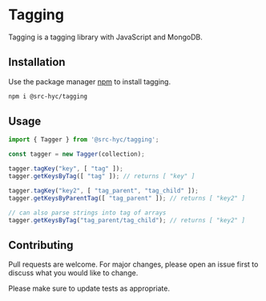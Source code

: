 # Tagging

Tagging is a tagging library with JavaScript and MongoDB.

## Installation

Use the package manager [npm](https://www.npmjs.com) to install tagging.

```bash
npm i @src-hyc/tagging
```

## Usage

```javascript
import { Tagger } from '@src-hyc/tagging';

const tagger = new Tagger(collection);

tagger.tagKey("key", [ "tag" ]);
tagger.getKeysByTag([ "tag" ]); // returns [ "key" ]

tagger.tagKey("key2", [ "tag_parent", "tag_child" ]);
tagger.getKeysByParentTag([ "tag_parent" ]); // returns [ "key2" ]

// can also parse strings into tag of arrays
tagger.getKeysByTag("tag_parent/tag_child"); // returns [ "key2" ]
```

## Contributing
Pull requests are welcome. For major changes, please open an issue first to discuss what you would like to change.

Please make sure to update tests as appropriate.
